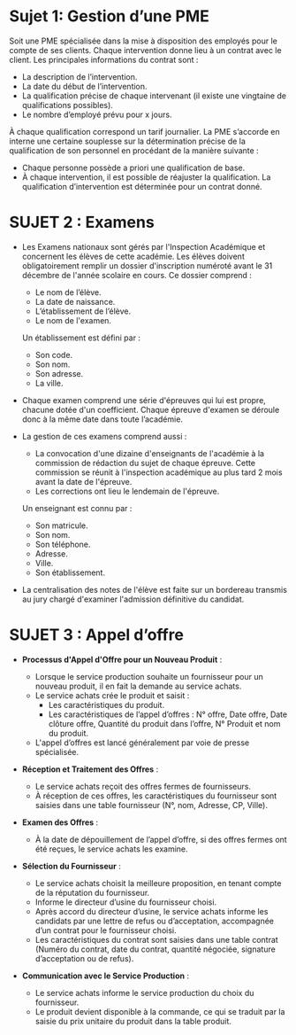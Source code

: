 # Sujet 1: Gestion d’une PME

Soit une PME spécialisée dans la mise à disposition des employés pour le compte de ses clients. Chaque intervention donne lieu à un contrat avec le client. Les principales informations du contrat sont :

- La description de l’intervention.
- La date du début de l’intervention.
- La qualification précise de chaque intervenant (il existe une vingtaine de qualifications possibles).
- Le nombre d’employé prévu pour x jours.

À chaque qualification correspond un tarif journalier. La PME s’accorde en interne une certaine souplesse sur la détermination précise de la qualification de son personnel en procédant de la manière suivante :

- Chaque personne possède a priori une qualification de base.
- À chaque intervention, il est possible de réajuster la qualification. La qualification d’intervention est déterminée pour un contrat donné.


# SUJET 2 : Examens

- Les Examens nationaux sont gérés par l'Inspection Académique et concernent les élèves de cette académie. Les élèves doivent obligatoirement remplir un dossier d'inscription numéroté avant le 31 décembre de l'année scolaire en cours. Ce dossier comprend :
    - Le nom de l’élève.
    - La date de naissance.
    - L’établissement de l’élève.
    - Le nom de l'examen.
    
    Un établissement est défini par :
    - Son code.
    - Son nom.
    - Son adresse.
    - La ville.

- Chaque examen comprend une série d'épreuves qui lui est propre, chacune dotée d'un coefficient. Chaque épreuve d'examen se déroule donc à la même date dans toute l’académie.

- La gestion de ces examens comprend aussi :
    - La convocation d'une dizaine d'enseignants de l'académie à la commission de rédaction du sujet de chaque épreuve. Cette commission se réunit à l'inspection académique au plus tard 2 mois avant la date de l'épreuve.
    - Les corrections ont lieu le lendemain de l'épreuve. 
    
    Un enseignant est connu par :
    - Son matricule.
    - Son nom.
    - Son téléphone.
    - Adresse.
    - Ville.
    - Son établissement.

- La centralisation des notes de l'élève est faite sur un bordereau transmis au jury chargé d'examiner l'admission définitive du candidat.


# SUJET 3 : Appel d’offre

- **Processus d'Appel d'Offre pour un Nouveau Produit** :
  - Lorsque le service production souhaite un fournisseur pour un nouveau produit, il en fait la demande au service achats.
  - Le service achats crée le produit et saisit :
    - Les caractéristiques du produit.
    - Les caractéristiques de l’appel d’offres : N° offre, Date offre, Date clôture offre, Quantité du produit dans l’offre, N° Produit et nom du produit.
  - L'appel d’offres est lancé généralement par voie de presse spécialisée.

- **Réception et Traitement des Offres** :
  - Le service achats reçoit des offres fermes de fournisseurs.
  - À réception de ces offres, les caractéristiques du fournisseur sont saisies dans une table fournisseur (N°, nom, Adresse, CP, Ville).

- **Examen des Offres** :
  - À la date de dépouillement de l’appel d’offre, si des offres fermes ont été reçues, le service achats les examine.

- **Sélection du Fournisseur** :
  - Le service achats choisit la meilleure proposition, en tenant compte de la réputation du fournisseur.
  - Informe le directeur d’usine du fournisseur choisi.
  - Après accord du directeur d’usine, le service achats informe les candidats par une lettre de refus ou d’acceptation, accompagnée d’un contrat pour le fournisseur choisi.
  - Les caractéristiques du contrat sont saisies dans une table contrat (Numéro du contrat, date du contrat, quantité négociée, signature d’acceptation ou de refus).

- **Communication avec le Service Production** :
  - Le service achats informe le service production du choix du fournisseur.
  - Le produit devient disponible à la commande, ce qui se traduit par la saisie du prix unitaire du produit dans la table produit.
